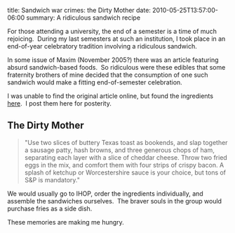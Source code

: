 title: Sandwich war crimes: the Dirty Mother
date: 2010-05-25T13:57:00-06:00
summary: A ridiculous sandwich recipe

For those attending a university, the end of a semester is a time of much rejoicing.  During my last semesters at such an institution, I took place in an end-of-year celebratory tradition involving a ridiculous sandwich.

In some issue of Maxim (November 2005?) there was an article featuring absurd sandwich-based foods.  So ridiculous were these edibles that some fraternity brothers of mine decided that the consumption of one such sandwich would make a fitting end-of-semester celebration.

I was unable to find the original article online, but found the ingredients [here](https://web.archive.org/web/20101103053652/http://www.ntxalliance.com/index.php?action=printpage;topic=3970.0).  I post them here for posterity.

## The Dirty Mother

> "Use two slices of buttery Texas toast as bookends, and slap together a sausage patty, hash browns, and three generous chops of ham, separating each layer with a slice of cheddar cheese. Throw two fried eggs in the mix, and comfort them with four strips of crispy bacon. A splash of ketchup or Worcestershire sauce is your choice, but tons of S&amp;P is mandatory."

We would usually go to IHOP, order the ingredients individually, and assemble the sandwiches ourselves.  The braver souls in the group would purchase fries as a side dish.

These memories are making me hungry.
